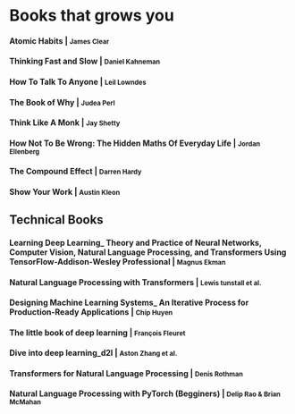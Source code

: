 # Books that grows you

#### Atomic Habits | <small>James Clear</small>

#### Thinking Fast and Slow | <small>Daniel Kahneman</small>

#### How To Talk To Anyone | <small>Leil Lowndes</small>

#### The Book of Why | <small>Judea Perl</small>

#### Think Like A Monk | <small>Jay Shetty</small>

#### How Not To Be Wrong: The Hidden Maths Of Everyday Life | <small>Jordan Ellenberg</small>

#### The Compound Effect | <small>Darren Hardy</small>

#### Show Your Work | <small>Austin Kleon</small>


## Technical Books

#### Learning Deep Learning_ Theory and Practice of Neural Networks, Computer Vision, Natural Language Processing, and Transformers Using TensorFlow-Addison-Wesley Professional | <small>Magnus Ekman</small>

#### Natural Language Processing with Transformers | <small>Lewis tunstall et al.</small>

#### Designing Machine Learning Systems_ An Iterative Process for Production-Ready Applications | <small>Chip Huyen</small>

#### The little book of deep learning | <small>François Fleuret</small>

#### Dive into deep learning_d2l | <small>Aston Zhang et al.</small>

#### Transformers for Natural Language Processing | <small>Denis Rothman</small>

#### Natural Language Processing with PyTorch (Begginers) | <small>Delip Rao & Brian McMahan</small>
